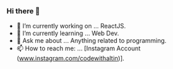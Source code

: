 ### Hi there 👋



- 🔭 I’m currently working on ... ReactJS.
- 🌱 I’m currently learning ... Web Dev.
- 💬 Ask me about ... Anything related to programming.
- 📫 How to reach me: ... [Instagram Account (www.instagram.com/codewithaltin)].
